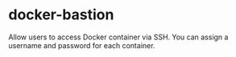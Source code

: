 # docker-bastion
Allow users to access Docker container via SSH. You can assign a username and password for each container.  
